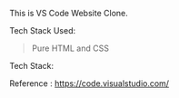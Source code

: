 This is VS Code Website Clone.

Tech Stack Used:

> Pure HTML and CSS

Tech Stack:

Reference :
https://code.visualstudio.com/
